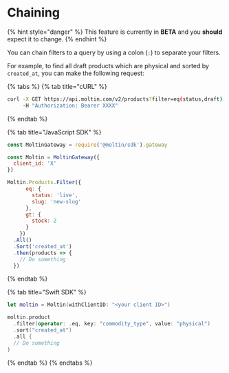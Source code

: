 # Chaining

{% hint style="danger" %}
This feature is currently in **BETA** and you **should** expect it to change.
{% endhint %}

You can chain filters to a query by using a colon \(`:`\) to separate your filters.

For example, to find all draft products which are physical and sorted by `created_at`, you can make the following request:

{% tabs %}
{% tab title="cURL" %}
```bash
curl -X GET https://api.moltin.com/v2/products?filter=eq(status,draft):eq(commodity_type,physical) \
     -H "Authorization: Bearer XXXX"
```
{% endtab %}

{% tab title="JavaScript SDK" %}
```javascript
const MoltinGateway = require('@moltin/sdk').gateway

const Moltin = MoltinGateway({
  client_id: 'X'
})

Moltin.Products.Filter({
      eq: {
        status: 'live',
        slug: 'new-slug'
      },
      gt: {
        stock: 2
      }
    })
  .All()
  .Sort('created_at')
  .then(products => {
    // Do something
  })
```
{% endtab %}

{% tab title="Swift SDK" %}
```swift
let moltin = Moltin(withClientID: "<your client ID>")

moltin.product
  .filter(operator: .eq, key: "commodity_type", value: "physical")
  .sort("created_at")
  .all {
  // Do something
}
```
{% endtab %}
{% endtabs %}

